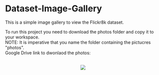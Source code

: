 # Dataset-Image-Gallery
This is a simple image gallery to view the Flickr8k dataset.

To run this project you need to download the photos folder and copy it to your workspace.
<br/>NOTE: It is imperative that you name the folder containing the pictucres "photos".
<br/>Google Drive link to dwonlaod the photos:<br/>
<br/><center><img src="Dataset Image Gallery.gif"></img></center>
